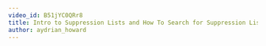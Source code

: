 ```yaml
---
video_id: B51jYC0QRr8
title: Intro to Suppression Lists and How To Search for Suppression List in SparkPost
author: aydrian_howard
---
```

